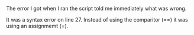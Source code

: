 The error I got when I ran the script told me immediately what was wrong. 

It was a syntax error on line 27. Instead of using the comparitor (==) it was
using an assignmemt (=).